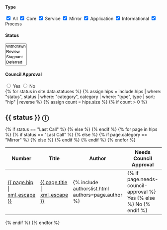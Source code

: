 <div class="hip-filters filter-wrap">
    <div class="filter-group">
        <h4>Type&nbsp;&nbsp;&nbsp;&nbsp;&nbsp;</h4>
        <label><input type="checkbox" class="filter check-all" value="all" checked> All</label>
        <label><input type="checkbox" class="filter" value="core" checked> Core</label>
        <label><input type="checkbox" class="filter" value="service" checked> Service</label>
        <label><input type="checkbox" class="filter" value="mirror" checked> Mirror</label>
        <label><input type="checkbox" class="filter" value="application" checked> Application</label>
        <label><input type="checkbox" class="filter" value="informational" checked> Informational</label>
        <label><input type="checkbox" class="filter" value="process" checked> Process</label>
    </div>
    <div class="filter-group">
        <h4>Status&nbsp;&nbsp;&nbsp;&nbsp;&nbsp;</h4>
        <select id="status-filter" class="status-filter" multiple>
            <option value="withdrawn">Withdrawn</option>
            <option value="review">Review</option>
            <option value="stagnant">Stagnant</option>
            <option value="deferred">Deferred</option>
            <option value="last call">Last Call</option>
            <option value="accepted">Accepted</option>
            <option value="rejected">Rejected</option>
            <option value="final">Final</option>
            <option value="active">Active</option>
            <option value="replaced">Replaced</option>
        </select>
    </div>
    <div class="filter-group">
        <h4>Council Approval&nbsp;&nbsp;&nbsp;&nbsp;&nbsp;</h4>
        <label><input type="radio" name="council-approval-filter" class="filter" value="true"> Yes</label>
        <label><input type="radio" name="council-approval-filter" class="filter" value="false"> No</label>
    </div>
</div>
<div class="no-hips-message" style="display: none;">No HIPs exist for this filter.</div>
{% for status in site.data.statuses %}
{% assign hips = include.hips | where: "status", status | where: "category", category | where: "type", type | sort: "hip" | reverse %}
{% assign count = hips.size %}
{% if count > 0 %}
<h2 id="{{ status | slugify }}">{{ status }} <span class="status-tooltip" data-tooltip="{{ status }}">ⓘ</span></h2>
<table class="hipstable">
    <thead>
        <tr>
            <th class="numeric">Number</th>
            <th>Title</th>
            <th>Author</th>
            <th>Needs Council Approval</th>
            {% if status == "Last Call" %}
            <th>Review Period Ends</th>
            {% else %}
            <th class="numeric version">Release</th>
            {% endif %}
        </tr>
    </thead>
    <tbody>
        {% for page in hips %}
        <tr data-type="{{ page.type | downcase }}" data-category="{{ page.category | downcase }}" data-status="{{ page.status | downcase }}" data-council-approval="{{ page.needs-council-approval | downcase }}">
            <td class="hip-number"><a href="{{ page.url | relative_url }}">{{ page.hip | xml_escape }}</a></td>
            <td class="title"><a href="{{ page.url | relative_url }}">{{ page.title | xml_escape }}</a></td>
            <td class="author">{% include authorslist.html authors=page.author %}</td>
            <td class="council-approval">
                {% if page.needs-council-approval %}
                    Yes
                {% else %}
                    No
                {% endif %}
            </td>
            {% if status == "Last Call" %}
            <td class="last-call-date-time">{{ page.last-call-date-time | date_to_rfc822 }}</td>
            {% else %}
                    {% if page.category == "Mirror" %}
                    <td class="release"><a href="https://github.com/hashgraph/hedera-mirror-node/releases/tag/{{page.release}}">{{page.release|xml_escape}}</a></td>
                    {% else %}
                    <td class="release"><a href="https://github.com/hashgraph/hedera-services/releases/tag/{{page.release}}">{{page.release|xml_escape}}</a></td>
                {% endif %}
            {% endif %}
        </tr>
        {% endfor %}
    </tbody>
</table>
{% endif %}
{% endfor %}
